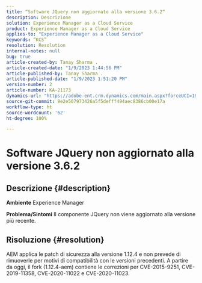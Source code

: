 ```yaml
---
title: “Software JQuery non aggiornato alla versione 3.6.2“
description: Descrizione
solution: Experience Manager as a Cloud Service
product: Experience Manager as a Cloud Service
applies-to: "Experience Manager as a Cloud Service"
keywords: “KCS”
resolution: Resolution
internal-notes: null
bug: true
article-created-by: Tanay Sharma .
article-created-date: "1/9/2023 1:44:56 PM"
article-published-by: Tanay Sharma .
article-published-date: "1/9/2023 1:51:20 PM"
version-number: 2
article-number: KA-21173
dynamics-url: "https://adobe-ent.crm.dynamics.com/main.aspx?forceUCI=1&pagetype=entityrecord&etn=knowledgearticle&id=e9b6b7c7-2390-ed11-aad1-6045bd006793"
source-git-commit: 9e2e507973426a5f5defff494aec8386cb00e17a
workflow-type: ht
source-wordcount: '62'
ht-degree: 100%

---
```


# Software JQuery non aggiornato alla versione 3.6.2

## Descrizione {#description}

<b>Ambiente</b>
Experience Manager


<b>Problema/Sintomi</b>
Il componente JQuery non viene aggiornato alla versione più recente.


## Risoluzione {#resolution}


AEM applica le patch di sicurezza alla versione 1.12.4 e non prevede di rimuoverle per motivi di compatibilità con le versioni precedenti. A partire da oggi, il fork (1.12.4-aem) contiene le correzioni per CVE-2015-9251, CVE-2019-11358, CVE-2020-11022 e CVE-2020-11023.
